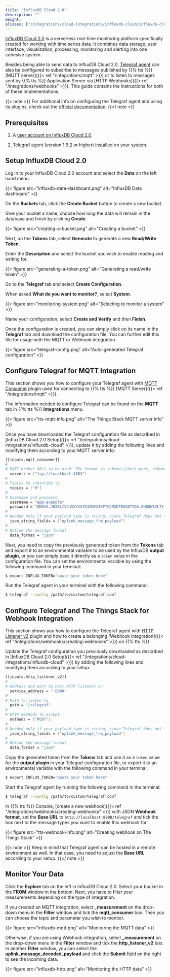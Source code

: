 ```yaml
---
title: "InfluxDB Cloud 2.0"
description: ""
weight: 
aliases: ["/integrations/cloud-integrations/influxdb-cloud/influxdb-cloud-setup", "/integrations/cloud-integrations/influxdb-cloud/telegraf-setup/telegraf-mqtt-setup", "/integrations/cloud-integrations/influxdb-cloud/telegraf-setup/telegraf-http-setup"]
---
```


[InfluxDB Cloud 2.0](https://v2.docs.influxdata.com/v2.0/get-started/) is a serverless real-time monitoring platform specifically created for working with time series data. It combines data storage, user interface, visualization, processing, monitoring and alerting into one cohesive system. 

<!--more-->

Besides being able to send data to InfluxDB Cloud 2.0, [Telegraf agent](https://www.influxdata.com/time-series-platform/telegraf/) can also be configured to subscribe to messages published by {{% tts %}} [MQTT server]({{< ref "/integrations/mqtt" >}}) or to listen to messages sent by {{% tts %}} Application Server via [HTTP Webhooks]({{< ref "/integrations/webhooks" >}}). This guide contains the instructions for both of these implementations.

{{< note >}} For additional info on configuring the Telegraf agent and using its plugins, check out the [official documentation](https://v2.docs.influxdata.com/v2.0/write-data/no-code/use-telegraf/). {{</ note >}}

## Prerequisites

1. A [user account on InfluxDB Cloud 2.0](https://cloud2.influxdata.com/signup).

2. Telegraf agent (version 1.9.2 or higher) [installed](https://portal.influxdata.com/downloads/) on your system.

## Setup InfluxDB Cloud 2.0

Log in to your InfluxDB Cloud 2.0 account and select the **Data** on the left hand menu. 

{{< figure src="influxdb-data-dashboard.png" alt="InfluxDB Data dashboard" >}}

On the **Buckets** tab, click the **Create Bucket** button to create a new bucket.

Give your bucket a name, choose how long the data will remain in the database and finish by clicking **Create**.

{{< figure src="creating-a-bucket.png" alt="Creating a bucket" >}}

Next, on the **Tokens** tab, select **Generate** to generate a new **Read/Write Token**.

Enter the **Description** and select the bucket you wish to enable reading and writing for.

{{< figure src="generating-a-token.png" alt="Generating a read/write token" >}}

Go to the **Telegraf** tab and select **Create Configuration**. 

When asked **What do you want to monitor?**, select **System**. 

{{< figure src="monitoring-system.png" alt="Selecting to monitor a system" >}}

Name your configuration, select **Create and Verify** and then **Finish**.

Once the configuration is created, you can simply click on its name in the **Telegraf** tab and download the configuration file. You can further edit this file for usage with the MQTT or Webhook integration.

{{< figure src="telegraf-config.png" alt="Auto-generated Telegraf configuration" >}}

## Configure Telegraf for MQTT Integration

This section shows you how to configure your Telegraf agent with [MQTT Consumer](https://github.com/influxdata/telegraf/tree/master/plugins/inputs/mqtt_consumer) plugin used for connecting to {{% tts %}} [MQTT Server]({{< ref "/integrations/mqtt" >}}).

The information needed to configure Telegraf can be found on the **MQTT** tab in {{% tts %}} **Integrations** menu.

{{< figure src="tts-mqtt-info.png" alt="The Things Stack MQTT server info" >}}

Once you have downloaded the Telegraf configuration file as described in [InfluxDB Cloud 2.0 Setup]({{< ref "/integrations/cloud-integrations/influxdb-cloud" >}}), update it by adding the following lines and modifying them according to your MQTT server info:

```bash
[[inputs.mqtt_consumer]]
#
# MQTT broker URLs to be used. The format is scheme://host:port, schema can be tcp, ssl, or ws.
  servers = ["tcp://localhost:1883"]
#
# Topics to subscribe to
  topics = ["#"]
#
# Username and password
  username = "app-example"
  password = "NNSXS.JNSBLIV34VXYXS7D4ZWV2IKPTGJM3DFRGO6TYDA.OHBQWSVL7Y.........."
#
# Needed only if your payload type is string, since Telegraf does not forward data of this type by default
  json_string_fields = ["uplink_message_frm_payload"]
#
# Define the message format
  data_format = "json"
```

Next, you need to copy the previously generated token from the **Tokens** tab and export it to an environmental variable to be used by the InfluxDB **output plugin**, or you can simply pass it directly as a `token` value in the configuration file. You can set the environmental variable by using the following command in your terminal:

```bash
$ export INFLUX_TOKEN="paste your token here"
```

Run the Telegraf agent in your terminal with the following command:

```bash
$ telegraf --config /path/to/custom/telegraf.conf
```

## Configure Telegraf and The Things Stack for Webhook Integration

This section shows you how to configure the Telegraf agent with [HTTP Listener v2](https://github.com/influxdata/telegraf/blob/master/plugins/inputs/http_listener_v2/) plugin and how to create a belonging [Webhook integration]({{< ref "/integrations/webhooks/creating-webhooks" >}}) on {{% tts %}}. 

Update the Telegraf configuration you previously downloaded as described in [InfluxDB Cloud 2.0 Setup]({{< ref "/integrations/cloud-integrations/influxdb-cloud" >}}) by adding the following lines and modifying them according to your setup:

```bash
[[inputs.http_listener_v2]]
#
# Address and port to host HTTP listener on
  service_address = ":8080"
#
# Path to listen to
  path = "/telegraf"
#
# HTTP methods to accept
  methods = ["POST"]
#
# Needed only if your payload type is string, since Telegraf does not forward data of this type by default
  json_string_fields = ["uplink_message_frm_payload"]
#
# Define the message format
  data_format = "json"
```

Copy the generated token from the **Tokens** tab and use it as a `token` value for the **output plugin** in your Telegraf configuration file, or export it to an environmental variable with the following command in your terminal:

```bash
$ export INFLUX_TOKEN="paste your token here"
```

Start the Telegraf agent by running the following command in the terminal:

```bash
$ telegraf --config /path/to/custom/telegraf.conf
```
In {{% tts %}} Console, [create a new webhook]({{< ref "/integrations/webhooks/creating-webhooks" >}}) with JSON **Webhook format**, set the **Base URL** to `http://localhost:8080/telegraf` and tick the box next to the message types you want to enable this webhook for.

{{< figure src="tts-webhook-info.png" alt="Creating webhook on The Things Stack" >}}

{{< note >}} Keep in mind that Telegraf agent can be hosted in a remote environment as well. In that case, you need to adjust the **Base URL** according to your setup. {{</ note >}}

## Monitor Your Data

Click the **Explore** tab on the left in InfluxDB Cloud 2.0. Select your bucket in the **FROM** window in the bottom. Next, you have to filter your measurements depending on the type of integration.

If you created an MQTT integration, select **_measurement** on the drop-down menu in the **Filter** window and tick the **mqtt_consumer** box. Then you can choose the topic and parameter you wish to monitor.

{{< figure src="influxdb-mqtt.png" alt="Monitoring the MQTT data" >}}

Otherwise, if you are using Webhook integration, select **_measurement** on the drop-down menu in the **Filter** window and tick the **http_listener_v2** box. In another **Filter** window, you can select the **uplink_message_decoded_payload** and click the **Submit** field on the right to see the incoming data.

{{< figure src="influxdb-http.png" alt="Monitoring the HTTP data" >}}

